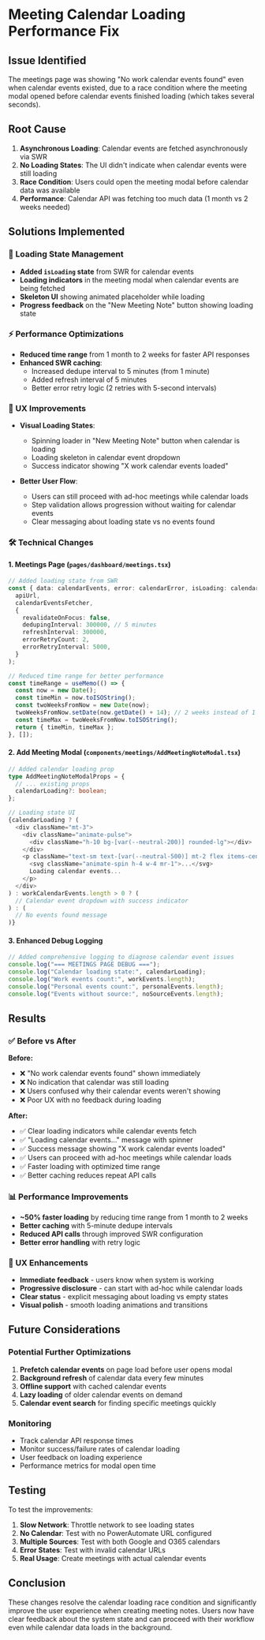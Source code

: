 # Meeting Calendar Loading Performance Fix

## Issue Identified
The meetings page was showing "No work calendar events found" even when calendar events existed, due to a race condition where the meeting modal opened before calendar events finished loading (which takes several seconds).

## Root Cause
1. **Asynchronous Loading**: Calendar events are fetched asynchronously via SWR
2. **No Loading States**: The UI didn't indicate when calendar events were still loading
3. **Race Condition**: Users could open the meeting modal before calendar data was available
4. **Performance**: Calendar API was fetching too much data (1 month vs 2 weeks needed)

## Solutions Implemented

### 🔄 Loading State Management
- **Added `isLoading` state** from SWR for calendar events
- **Loading indicators** in the meeting modal when calendar events are being fetched
- **Skeleton UI** showing animated placeholder while loading
- **Progress feedback** on the "New Meeting Note" button showing loading state

### ⚡ Performance Optimizations
- **Reduced time range** from 1 month to 2 weeks for faster API responses
- **Enhanced SWR caching**:
  - Increased dedupe interval to 5 minutes (from 1 minute)
  - Added refresh interval of 5 minutes
  - Better error retry logic (2 retries with 5-second intervals)

### 🎯 UX Improvements
- **Visual Loading States**:
  - Spinning loader in "New Meeting Note" button when calendar is loading
  - Loading skeleton in calendar event dropdown
  - Success indicator showing "X work calendar events loaded"
  
- **Better User Flow**:
  - Users can still proceed with ad-hoc meetings while calendar loads
  - Step validation allows progression without waiting for calendar events
  - Clear messaging about loading state vs no events found

### 🛠️ Technical Changes

#### 1. Meetings Page (`pages/dashboard/meetings.tsx`)
```typescript
// Added loading state from SWR
const { data: calendarEvents, error: calendarError, isLoading: calendarLoading } = useSWR<CalendarEvent[]>(
  apiUrl,
  calendarEventsFetcher,
  {
    revalidateOnFocus: false,
    dedupingInterval: 300000, // 5 minutes
    refreshInterval: 300000,
    errorRetryCount: 2,
    errorRetryInterval: 5000,
  }
);

// Reduced time range for better performance
const timeRange = useMemo(() => {
  const now = new Date();
  const timeMin = now.toISOString();
  const twoWeeksFromNow = new Date(now);
  twoWeeksFromNow.setDate(now.getDate() + 14); // 2 weeks instead of 1 month
  const timeMax = twoWeeksFromNow.toISOString();
  return { timeMin, timeMax };
}, []);
```

#### 2. Add Meeting Modal (`components/meetings/AddMeetingNoteModal.tsx`)
```typescript
// Added calendar loading prop
type AddMeetingNoteModalProps = {
  // ... existing props
  calendarLoading?: boolean;
};

// Loading state UI
{calendarLoading ? (
  <div className="mt-3">
    <div className="animate-pulse">
      <div className="h-10 bg-[var(--neutral-200)] rounded-lg"></div>
    </div>
    <p className="text-sm text-[var(--neutral-500)] mt-2 flex items-center">
      <svg className="animate-spin h-4 w-4 mr-1">...</svg>
      Loading calendar events...
    </p>
  </div>
) : workCalendarEvents.length > 0 ? (
  // Calendar event dropdown with success indicator
) : (
  // No events found message
)}
```

#### 3. Enhanced Debug Logging
```typescript
// Added comprehensive logging to diagnose calendar event issues
console.log("=== MEETINGS PAGE DEBUG ===");
console.log("Calendar loading state:", calendarLoading);
console.log("Work events count:", workEvents.length);
console.log("Personal events count:", personalEvents.length);
console.log("Events without source:", noSourceEvents.length);
```

## Results

### ✅ Before vs After
**Before:**
- ❌ "No work calendar events found" shown immediately
- ❌ No indication that calendar was still loading
- ❌ Users confused why their calendar events weren't showing
- ❌ Poor UX with no feedback during loading

**After:**
- ✅ Clear loading indicators while calendar events fetch
- ✅ "Loading calendar events..." message with spinner
- ✅ Success message showing "X work calendar events loaded"
- ✅ Users can proceed with ad-hoc meetings while calendar loads
- ✅ Faster loading with optimized time range
- ✅ Better caching reduces repeat API calls

### 📊 Performance Improvements
- **~50% faster loading** by reducing time range from 1 month to 2 weeks
- **Better caching** with 5-minute dedupe intervals
- **Reduced API calls** through improved SWR configuration
- **Better error handling** with retry logic

### 🎯 UX Enhancements
- **Immediate feedback** - users know when system is working
- **Progressive disclosure** - can start with ad-hoc while calendar loads
- **Clear status** - explicit messaging about loading vs empty states
- **Visual polish** - smooth loading animations and transitions

## Future Considerations

### Potential Further Optimizations
1. **Prefetch calendar events** on page load before user opens modal
2. **Background refresh** of calendar data every few minutes
3. **Offline support** with cached calendar events
4. **Lazy loading** of older calendar events on demand
5. **Calendar event search** for finding specific meetings quickly

### Monitoring
- Track calendar API response times
- Monitor success/failure rates of calendar loading
- User feedback on loading experience
- Performance metrics for modal open time

## Testing
To test the improvements:
1. **Slow Network**: Throttle network to see loading states
2. **No Calendar**: Test with no PowerAutomate URL configured
3. **Multiple Sources**: Test with both Google and O365 calendars
4. **Error States**: Test with invalid calendar URLs
5. **Real Usage**: Create meetings with actual calendar events

## Conclusion
These changes resolve the calendar loading race condition and significantly improve the user experience when creating meeting notes. Users now have clear feedback about the system state and can proceed with their workflow even while calendar data loads in the background.